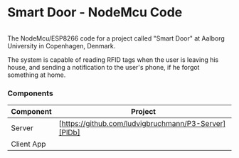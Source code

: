 # Smart Door - NodeMcu Code

<a href="https://discord.gg/JfGRgpg"><img src="https://discordapp.com/api/guilds/394918256734896128/embed.png" alt="" /></a>

The NodeMcu/ESP8266 code for a project called "Smart Door" at Aalborg University in Copenhagen, Denmark.

The system is capable of reading RFID tags when the user is leaving his house, and sending a notification to the user's phone, if he forgot something at home.

### Components

| Component | Project |
| ------ | ------ |
| Server | [https://github.com/ludvigbruchmann/P3-Server][PlDb] |
| Client App |  |

[//]: # (These are reference links used in the body of this note and get stripped out when the markdown processor does its job. There is no need to format nicely because it shouldn't be seen. Thanks SO - http://stackoverflow.com/questions/4823468/store-comments-in-markdown-syntax)

   [PlDb]: <https://github.com/ludvigbruchmann/P3-Server>

